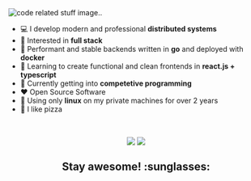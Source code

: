 <img src="" alt="code related stuff image.." align="center" />

<br />

* :computer: I develop modern and professional **distributed systems**
* :monocle_face: Interested in **full stack**
* :rocket: Performant and stable backends written in **go** and deployed with **docker**
* :rainbow: Learning to create functional and clean frontends in **react.js + typescript**
* :seedling: Currently getting into **competetive programming**
* :heart: Open Source Software
* :penguin: Using only **linux** on my private machines for over 2 years
* :pizza: I like pizza

<br />


<p class="aligncenter" align="center">
  <!-- disable icons for now; see https://github.com/anuraghazra/github-readme-stats/issues/104 --> 
  <img align="center" src="https://github-readme-stats.vercel.app/api?username=nikoksr&count_private=true&show_icons=false&theme=tokyonight" />
  <img align="center" src="https://github-readme-stats.vercel.app/api/top-langs/?username=nikoksr&layout=compact&theme=tokyonight&hide=Vim%20script" />
</p>

<h2 align="center">Stay awesome! :sunglasses:</h2>
